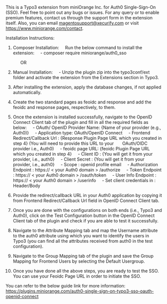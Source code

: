 This is a Typo3 extension from miniOrange Inc. for Auth0 Single-Sign-On (SSO).
Feel free to point out any bugs or issues.
For any query or to enable premium features, contact us through the support form in the extension itself.
Also, you can email magentosupport@xecurify.com or visit https://www.miniorange.com/contact.

Installation Instructions:

1. Composer Installation:
    Run the below command to install the extension:
    - composer require miniorange/auth0_sso

            OR

2. Manual Installation:
    - Unzip the plugin zip into the typo3conf/ext folder and activate the extension from the Extensions section in Typo3.

3. After installing the extension, apply the database changes, if not applied automatically.

4. Create the two standard pages as feoidc and response and add the feoidc and response pages, respectively, to them.

5. Once the extension is installed successfully, navigate to the OpenID Connect Client tab of the plugin and fill in all the required fields as below:
    - OAuth/ OpenID Provider Name: {Name of your provider (e.g., Auth0)}
    - Application type: OAuth/OpenID Connect
    - Frontend Redirect/Callback Url : {Response Plugin Page URL which you created in step 4} (You will need to provide this URL to your
      OAuth/OIDC provider i.e., Auth0)
    - feoidc page URL: {feoidc Plugin Page URL which you created in step 4}
    - Client ID : {You will get it from your provider, i.e., auth0}
    - Client Secret : {You will get it from your provider, i.e., auth0}
    - Scope : openid profile email
    - Authorization Endpoint : https:// < your Auth0 domain > /authorize
    - Token Endpoint : https:// < your Auth0 domain > /oauth/token
    - User Info Endpoint : https:// < your Auth0 domain > /userinfo
    - Set client credentials in : Header/Body

6. Provide the redirect/callback URL in your Auth0 application by copying it from Frontend Redirect/Callback Url field in OpenID Connect Client tab.

7. Once you are done with the configurations on both ends (i.e., Typo3 and Auth0), click on the Test Configuration button in the OpenID Connect Client tab of the plugin and check if you are able to test it successfully.

8. Navigate to the Attribute Mapping tab and map the Username attribute to the auth0 attribute using which you want to identify the users in Typo3 (you can find all the attributes received from auth0 in the test configuration).

9. Navigate to the Group Mapping tab of the plugin and save the Group Mapping for Frontend Users by selecting the Default Usergroup.

10. Once you have done all the above steps, you are ready to test the SSO. You can use your Feoidc Page URL in order to initiate the SSO.

You can refer to the below guide link for more information:
https://plugins.miniorange.com/auth0-single-sign-on-typo3-sso-oauth-openid-connect